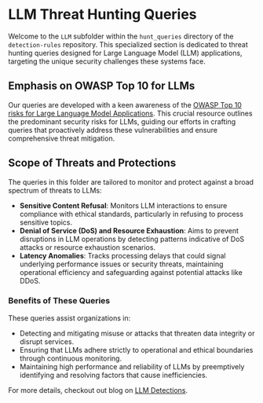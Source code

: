 # LLM Threat Hunting Queries

Welcome to the `LLM` subfolder within the `hunt_queries` directory of the `detection-rules` repository. This specialized section is dedicated to threat hunting queries designed for Large Language Model (LLM) applications, targeting the unique security challenges these systems face.

## Emphasis on OWASP Top 10 for LLMs

Our queries are developed with a keen awareness of the [OWASP Top 10 risks for Large Language Model Applications](https://owasp.org/www-project-top-10-for-large-language-model-applications/). This crucial resource outlines the predominant security risks for LLMs, guiding our efforts in crafting queries that proactively address these vulnerabilities and ensure comprehensive threat mitigation.

## Scope of Threats and Protections

The queries in this folder are tailored to monitor and protect against a broad spectrum of threats to LLMs:

- **Sensitive Content Refusal**: Monitors LLM interactions to ensure compliance with ethical standards, particularly in refusing to process sensitive topics.
- **Denial of Service (DoS) and Resource Exhaustion**: Aims to prevent disruptions in LLM operations by detecting patterns indicative of DoS attacks or resource exhaustion scenarios.
- **Latency Anomalies**: Tracks processing delays that could signal underlying performance issues or security threats, maintaining operational efficiency and safeguarding against potential attacks like DDoS.

### Benefits of These Queries

These queries assist organizations in:
- Detecting and mitigating misuse or attacks that threaten data integrity or disrupt services.
- Ensuring that LLMs adhere strictly to operational and ethical boundaries through continuous monitoring.
- Maintaining high performance and reliability of LLMs by preemptively identifying and resolving factors that cause inefficiencies.

For more details, checkout out blog on [LLM Detections](TBD).